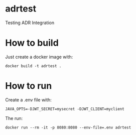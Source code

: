 # adrtest

Testing ADR Integration

# How to build

Just create a docker image with:

```
docker build -t adrtest .
```

# How to run

Create a .env file with:

```
JAVA_OPTS=-DJWT_SECRET=mysecret -DJWT_CLIENT=myclient
```
The run:

```
docker run --rm -it -p 8080:8080 --env-file=.env adrtest
```
